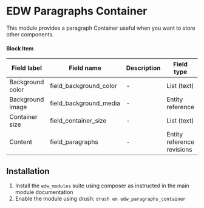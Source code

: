 EDW Paragraphs Container
=============================================

This module provides a paragraph Container useful when you want to store other components.

#### Block Item
| Field label      | Field name             | Description | Field type                 | Cardinality | Required | Translatable | Widget      |
|------------------|------------------------|-------------|----------------------------|-------------|----------|--------------|-------------|
| Background color | field_background_color | -           | List (text)                | Single      | No       | No           | Select list |
| Background image | field_background_media | -           | Entity reference           | Single      | No       | No           | Select list |
| Container size   | field_container_size   | -           | List (text)                | Single      | Yes      | No           | Select list |
| Content          | field_paragraphs       | -           | Entity reference revisions | Multiple    | Yes      | No           | Paragraph   |


## Installation

1. Install the `edw_modules` suite using composer as instructed in the main module documentation
2. Enable the module using drush: `drush en edw_paragraphs_container`